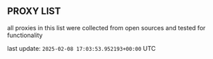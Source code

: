 ## PROXY LIST

all proxies in this list were collected from open sources and tested for functionality

last update: `2025-02-08 17:03:53.952193+00:00` UTC